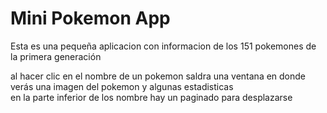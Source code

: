 # Mini Pokemon App

Esta es una pequeña aplicacion con informacion de los 151 pokemones de la primera generación

al hacer clic en el nombre de un pokemon saldra una ventana en donde verás una imagen del pokemon y algunas estadisticas  
en la parte inferior de los nombre hay un paginado para desplazarse
